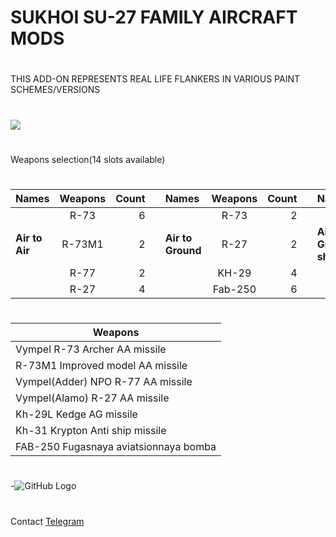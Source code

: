 # SUKHOI SU-27 FAMILY AIRCRAFT MODS
# 
THIS ADD-ON REPRESENTS REAL LIFE FLANKERS IN VARIOUS PAINT SCHEMES/VERSIONS
#
[![](https://www.paypalobjects.com/en_US/i/btn/btn_donateCC_LG.gif)](https://www.paypal.com/cgi-bin/webscr?cmd=_s-xclick&hosted_button_id=K6922R75JMFTS)
# 
Weapons selection(14 slots available)
#
| Names                | Weapons       | Count      |   | Names                    | Weapons       | Count      |   |Names                         | Weapons       | Count      |
| -------------------- |:-------------:| ----------:|--:|:------------------------ |:-------------:| ----------:|--:|:---------------------------- |:-------------:| ----------:|
|                      | R-73          |     6      |   |                          | R-73          |     2      |   |                              | R-73M1        |     2      |   
| **Air to Air**       | R-73M1        |     2      |   |  **Air to Ground**       | R-27          |     2      |   | **Air to Ground(anti-ship)** |               |            |
|                      | R-77          |     2      |   |                          | KH-29         |     4      |   |                              | KH-31         |     2      |
|                      | R-27          |     4      |   |                          | Fab-250       |     6      |
#
|                  Weapons                 |
| ---------------------------------------- |
| Vympel R-73 Archer AA missile            |
| R-73M1 Improved model AA missile         |         
| Vympel(Adder) NPO R-77 AA missile        |
| Vympel(Alamo) R-27 AA missile            |
| Kh-29L Kedge AG missile                  |
| Kh-31 Krypton Anti ship missile          |
| FAB-250 Fugasnaya aviatsionnaya bomba    |
#
-![GitHub Logo](https://raw.githubusercontent.com/Nobatgeldi/Sukhoi_Su-27_family_fighter_mod/master/pic/photo_2017-02-12_00-31-49.jpg)
#

Contact [Telegram](https://t.me/NOBATGELDI)
